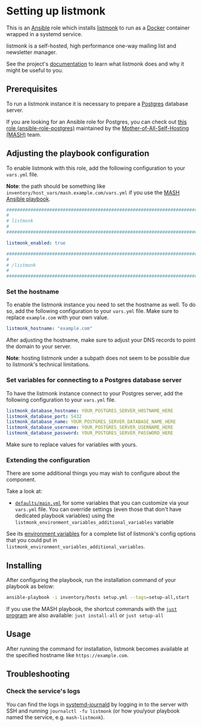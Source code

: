 <!--
SPDX-FileCopyrightText: 2020 - 2024 MDAD project contributors
SPDX-FileCopyrightText: 2020 - 2024 Slavi Pantaleev
SPDX-FileCopyrightText: 2020 Aaron Raimist
SPDX-FileCopyrightText: 2020 Chris van Dijk
SPDX-FileCopyrightText: 2020 Dominik Zajac
SPDX-FileCopyrightText: 2020 Mickaël Cornière
SPDX-FileCopyrightText: 2022 François Darveau
SPDX-FileCopyrightText: 2022 Julian Foad
SPDX-FileCopyrightText: 2022 Warren Bailey
SPDX-FileCopyrightText: 2023 Antonis Christofides
SPDX-FileCopyrightText: 2023 Felix Stupp
SPDX-FileCopyrightText: 2023 Pierre 'McFly' Marty
SPDX-FileCopyrightText: 2024 - 2025 Suguru Hirahara

SPDX-License-Identifier: AGPL-3.0-or-later
-->

# Setting up listmonk

This is an [Ansible](https://www.ansible.com/) role which installs [listmonk](https://listmonk.app/) to run as a [Docker](https://www.docker.com/) container wrapped in a systemd service.

listmonk is a self-hosted, high performance one-way mailing list and newsletter manager.

See the project's [documentation](https://listmonk.app/docs/) to learn what listmonk does and why it might be useful to you.

## Prerequisites

To run a listmonk instance it is necessary to prepare a [Postgres](https://www.postgresql.org) database server.

If you are looking for an Ansible role for Postgres, you can check out [this role (ansible-role-postgres)](https://github.com/mother-of-all-self-hosting/ansible-role-postgres) maintained by the [Mother-of-All-Self-Hosting (MASH)](https://github.com/mother-of-all-self-hosting) team.

## Adjusting the playbook configuration

To enable listmonk with this role, add the following configuration to your `vars.yml` file.

**Note**: the path should be something like `inventory/host_vars/mash.example.com/vars.yml` if you use the [MASH Ansible playbook](https://github.com/mother-of-all-self-hosting/mash-playbook).

```yaml
########################################################################
#                                                                      #
# listmonk                                                             #
#                                                                      #
########################################################################

listmonk_enabled: true

########################################################################
#                                                                      #
# /listmonk                                                            #
#                                                                      #
########################################################################
```

### Set the hostname

To enable the listmonk instance you need to set the hostname as well. To do so, add the following configuration to your `vars.yml` file. Make sure to replace `example.com` with your own value.

```yaml
listmonk_hostname: "example.com"
```

After adjusting the hostname, make sure to adjust your DNS records to point the domain to your server.

**Note**: hosting listmonk under a subpath does not seem to be possible due to listmonk's technical limitations.

### Set variables for connecting to a Postgres database server

To have the listmonk instance connect to your Postgres server, add the following configuration to your `vars.yml` file.

```yaml
listmonk_database_hostname: YOUR_POSTGRES_SERVER_HOSTNAME_HERE
listmonk_database_port: 5432
listmonk_database_name: YOUR_POSTGRES_SERVER_DATABASE_NAME_HERE
listmonk_database_username: YOUR_POSTGRES_SERVER_USERNAME_HERE
listmonk_database_password: YOUR_POSTGRES_SERVER_PASSWORD_HERE
```

Make sure to replace values for variables with yours.

### Extending the configuration

There are some additional things you may wish to configure about the component.

Take a look at:

- [`defaults/main.yml`](../defaults/main.yml) for some variables that you can customize via your `vars.yml` file. You can override settings (even those that don't have dedicated playbook variables) using the `listmonk_environment_variables_additional_variables` variable

See its [environment variables](https://listmonk.app/docs/configuration/#environment-variables) for a complete list of listmonk's config options that you could put in `listmonk_environment_variables_additional_variables`.

## Installing

After configuring the playbook, run the installation command of your playbook as below:

```sh
ansible-playbook -i inventory/hosts setup.yml --tags=setup-all,start
```

If you use the MASH playbook, the shortcut commands with the [`just` program](https://github.com/mother-of-all-self-hosting/mash-playbook/blob/main/docs/just.md) are also available: `just install-all` or `just setup-all`

## Usage

After running the command for installation, listmonk becomes available at the specified hostname like `https://example.com`.

## Troubleshooting

### Check the service's logs

You can find the logs in [systemd-journald](https://www.freedesktop.org/software/systemd/man/systemd-journald.service.html) by logging in to the server with SSH and running `journalctl -fu listmonk` (or how you/your playbook named the service, e.g. `mash-listmonk`).
